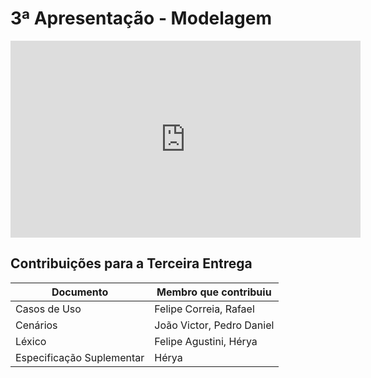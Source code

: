 # 3ª Apresentação - Modelagem

<iframe width="560" height="315" src="https://www.youtube.com/embed/03HFVdvpgGQ" title="YouTube video player" frameborder="0" allow="accelerometer; autoplay; clipboard-write; encrypted-media; gyroscope; picture-in-picture" allowfullscreen></iframe>

## Contribuições para a Terceira Entrega

| Documento                              | Membro que contribuiu               |
| -------------------------------------- | ----------------------------------- |
| Casos de Uso                           |   Felipe Correia, Rafael            |
| Cenários                               |   João Victor, Pedro Daniel         |
| Léxico                                 |   Felipe Agustini, Hérya            |
| Especificação Suplementar              |   Hérya                             |   
